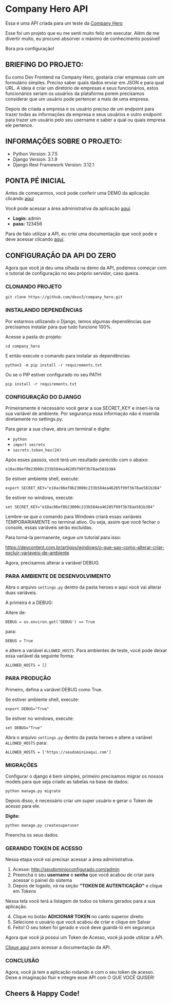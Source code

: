 # Company Hero API

Essa é uma API criada para um teste da [Company Hero](https://www.companyhero.com/)

Esse foi um projeto que eu me senti muito feliz em executar. Além de me divertir muito, eu procurei absorver o máximo de conhecimento possível!


Bora pra configuração! 

## BRIEFING DO PROJETO: 
Eu como Dev Frontend na Company Hero, gostaria criar empresas com um formulário simples. Preciso saber quais dados enviar em JSON e para qual URL. A ideia é criar um diretório de empresas e seus funcionários, estos funcionários seriam os usuários da plataforma porem precisamos considerar que um usuário pode pertencer a mais de uma empresa.

Depois de criada a empresa e os usuário preciso de um endpoint para trazer todas as informações da empresa e seus usuários e outro endpoint para trazer um usuário pelo seu username e saber a qual ou quais empresa ele pertence.

## INFORMAÇÕES SOBRE O PROJETO:

- Python Version: 3.7.5
- Django Version: 3.1.9
- Django Rest Framework Version: 3.12.1

## PONTA PÉ INICIAL

Antes de começarmos, você pode conferir uma DEMO da aplicação clicando [aqui](https://companyhero.herokuapp.com/)

Você pode acessar a área administrativa da aplicação [aqui](https://companyhero.herokuapp.com/admin).

- **Login:** admin
- **pass:** 123456

Para de fato utilizar a API, eu criei uma documentação que você pode e deve acessar clicando [aqui](https://documenter.getpostman.com/view/7747875/TVRg699E). 

## CONFIGURAÇÃO DA API DO ZERO

Agora que você já deu uma olhada na demo da API, podemos começar com o tutorial de configuração no seu próprio servidor, caso queira.

### CLONANDO PROJETO

`git clone https://github.com/devx3/company_hero.git`

### INSTALANDO DEPENDÊNCIAS
Por estarmos utilizando o Django, temos algumas dependências que precisamos instalar para que tudo funcione 100%. 

Acesse a pasta do projeto: 

`cd company_hero`

E então execute o comando para instalar as dependências:

`python3 -m pip install -r requirements.txt`

Ou se o PIP estiver configurado no seu PATH:

`pip install -r requirements.txt`

### CONFIGURAÇÃO DO DJANGO

Primeiramente é necessário você gerar a sua SECRET_KEY e inserí-la na sua variável de ambiente. Por segurança essa informação não é inserida diretamente no settings.py. 

Para gerar a sua chave, abra um terminal e digite: 

- `python`
- `import secrets`
- `secrets.token_hex(24)`

Após esses passos, você terá um resultado parecido com o abaixo: 

`e10ac06ef8b23000c233b584ea46205f99f3b78ae581b384`

Se estiver ambiente shell, execute: 

`export SECRET_KEY="e10ac06ef8b23000c233b584ea46205f99f3b78ae581b384"`

Se estiver no windows, execute: 

`set SECRET_KEY="e10ac06ef8b23000c233b584ea46205f99f3b78ae581b384"`

Lembre-se que o comando para Windows criará essas variáveis TEMPORARIAMENTE no terminal ativo. Ou seja, assim que você fechar o console, essas variáveis serão excluídas. 

Para torná-la permanente, segue um tutorial para isso: 

https://devcontent.com.br/artigos/windows/o-que-sao-como-alterar-criar-excluir-variaveis-de-ambiente

Agora, precisamos alterar a variável DEBUG. 

### PARA AMBIENTE DE DESENVOLVIMENTO

Abra o arquivo `settings.py` dentro da pasta heroes e aqui você vai alterar duas variáveis.

A primeira é a DEBUG: 

Altere de:

`DEBUG = os.environ.get('DEBUG') == True`

para: 

`DEBUG = True`

e altere a variável `ALLOWED_HOSTS`. Para ambientes de teste, você pode deixar essa variável da seguinte forma: 

`ALLOWED_HOSTS = []`

### PARA PRODUÇÃO

Primeiro, defina a variável DEBUG como True.

Se estiver ambiente shell, execute: 

`export DEBUG="True"`

Se estiver no windows, execute: 

`set DEBUG="True"`

Abra o arquivo `settings.py` dentro da pasta heroes e altere a variável `ALLOWED_HOSTS` para: 

`ALLOWED_HOSTS = ['https://seudominioaqui.com']`

### MIGRAÇÕES

Configurar o django é bem simples, primeiro precisamos migrar os nossos models para que seja criado as tabelas na base de dados:

`python manage.py migrate`

Depois disso, é necessário criar um super usuário e gerar o Token de acesso para ele.

**Digite:** 

`python manage.py createsuperuser`

Preencha os seus dados. 

### GERANDO TOKEN DE ACESSO

Nessa etapa você vai precisar acessar a área administrativa. 

1. Acesse: http://seudominioconfigurado.com/admin
2. Preencha o seu **username** e **senha** que você acabou de criar para acessar o painel do sistema
3. Depois de logado, vá na seção **"TOKEN DE AUTENTICAÇÃO"** e clique em *Tokens*

Nessa tela você terá a listagem de todos os tokens gerados para a sua aplicação. 

4. Clique no botão **ADICIONAR TOKEN** no canto superior direito
5. Selecione o usuário que você acabou de criar e clique em Salvar
6. Feito! O seu token foi gerado e você deve guardá-lo em segurança

Agora que você já possui um Token de Acesso, você já pode utilizar a API.

[Clique aqui](https://documenter.getpostman.com/view/7747875/TVRg699E) para acessar a documentação da API. 

### CONCLUSÃO

Agora, você já tem a aplicação rodando e com o seu token de acesso. Deixe a imaginação fluir e integre esse API com O QUE VOCÊ QUISER! 

## Cheers & Happy Code! 
